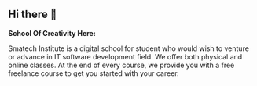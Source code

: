 ## Hi there 👋

**School Of Creativity Here:**

Smatech Institute is a digital school for student who would wish to venture or advance in IT software development field. 
We offer both physical and online classes. At the end of every course, we provide you with a free freelance course to get you started with your career.

